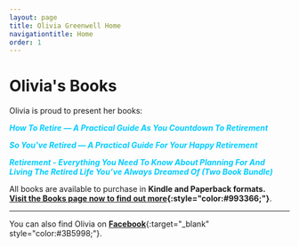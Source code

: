 ```yaml
---
layout: page
title: Olivia Greenwell Home
navigationtitle: Home
order: 1
---
```

# Olivia's Books
Olivia is proud to present her books:

<span style="color:#00ccff;">**_How To Retire — A Practical Guide As You Countdown To Retirement_**</span><br>

<span style="color:#00ccff;">**_So You've Retired — A Practical Guide For Your Happy Retirement_**</span><br>

<span style="color:#00ccff;">**_Retirement - Everything You Need To Know About Planning For And Living The Retired Life You’ve Always Dreamed Of (Two Book Bundle)_**</span><br>

All books are available to purchase in **Kindle and Paperback formats.<br>
[Visit the Books page now to find out more](/books/){:style="color:#993366;"}**.
<br>

***

You can also find Olivia on [**Facebook**](https://www.facebook.com/ogreenwell/){:target="_blank" style="color:#3B5998;"}.

<script>
  (function(i,s,o,g,r,a,m){i['GoogleAnalyticsObject']=r;i[r]=i[r]||function(){
  (i[r].q=i[r].q||[]).push(arguments)},i[r].l=1*new Date();a=s.createElement(o),
  m=s.getElementsByTagName(o)[0];a.async=1;a.src=g;m.parentNode.insertBefore(a,m)
  })(window,document,'script','https://www.google-analytics.com/analytics.js','ga');

  ga('create', 'UA-97990815-1', 'auto');
  ga('send', 'pageview');

</script>

